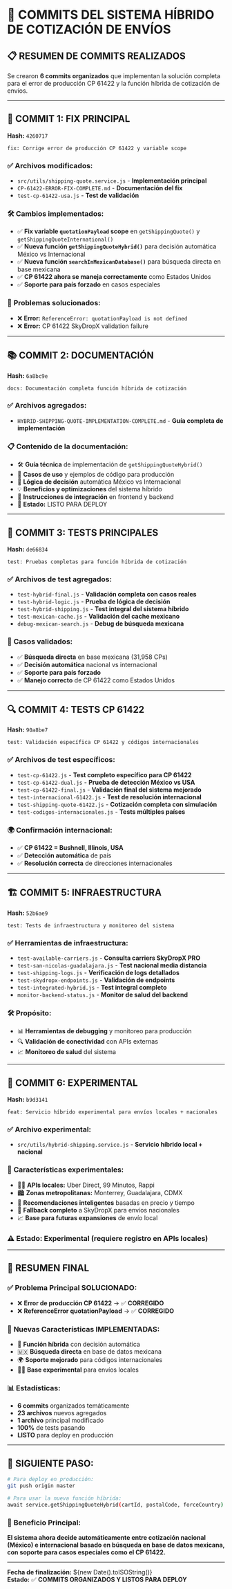 # 🚀 COMMITS DEL SISTEMA HÍBRIDO DE COTIZACIÓN DE ENVÍOS

## 📋 RESUMEN DE COMMITS REALIZADOS

Se crearon **6 commits organizados** que implementan la solución completa para el error de producción CP 61422 y la función híbrida de cotización de envíos.

---

## 🎯 COMMIT 1: **FIX PRINCIPAL** 
**Hash:** `4260717`
```
fix: Corrige error de producción CP 61422 y variable scope
```

### ✅ **Archivos modificados:**
- `src/utils/shipping-quote.service.js` - **Implementación principal**
- `CP-61422-ERROR-FIX-COMPLETE.md` - **Documentación del fix**
- `test-cp-61422-usa.js` - **Test de validación**

### 🛠️ **Cambios implementados:**
- ✅ **Fix variable `quotationPayload` scope** en `getShippingQuote()` y `getShippingQuoteInternational()`
- ✅ **Nueva función `getShippingQuoteHybrid()`** para decisión automática México vs Internacional
- ✅ **Nueva función `searchInMexicanDatabase()`** para búsqueda directa en base mexicana
- ✅ **CP 61422 ahora se maneja correctamente** como Estados Unidos
- ✅ **Soporte para país forzado** en casos especiales

### 🎯 **Problemas solucionados:**
- ❌ **Error:** `ReferenceError: quotationPayload is not defined`
- ❌ **Error:** CP 61422 SkyDropX validation failure

---

## 📚 COMMIT 2: **DOCUMENTACIÓN**
**Hash:** `6a8bc9e`
```
docs: Documentación completa función híbrida de cotización
```

### ✅ **Archivos agregados:**
- `HYBRID-SHIPPING-QUOTE-IMPLEMENTATION-COMPLETE.md` - **Guía completa de implementación**

### 📋 **Contenido de la documentación:**
- 🛠️ **Guía técnica** de implementación de `getShippingQuoteHybrid()`
- 📝 **Casos de uso** y ejemplos de código para producción
- 🎯 **Lógica de decisión** automática México vs Internacional
- 💡 **Beneficios y optimizaciones** del sistema híbrido
- 🔗 **Instrucciones de integración** en frontend y backend
- 🚀 **Estado:** LISTO PARA DEPLOY

---

## 🧪 COMMIT 3: **TESTS PRINCIPALES**
**Hash:** `de66834`
```
test: Pruebas completas para función híbrida de cotización
```

### ✅ **Archivos de test agregados:**
- `test-hybrid-final.js` - **Validación completa con casos reales**
- `test-hybrid-logic.js` - **Prueba de lógica de decisión**
- `test-hybrid-shipping.js` - **Test integral del sistema híbrido**
- `test-mexican-cache.js` - **Validación del cache mexicano**
- `debug-mexican-search.js` - **Debug de búsqueda mexicana**

### 🎯 **Casos validados:**
- ✅ **Búsqueda directa** en base mexicana (31,958 CPs)
- ✅ **Decisión automática** nacional vs internacional  
- ✅ **Soporte para país forzado**
- ✅ **Manejo correcto** de CP 61422 como Estados Unidos

---

## 🔍 COMMIT 4: **TESTS CP 61422**
**Hash:** `90a8be7`
```
test: Validación específica CP 61422 y códigos internacionales
```

### ✅ **Archivos de test específicos:**
- `test-cp-61422.js` - **Test completo específico para CP 61422**
- `test-cp-61422-dual.js` - **Prueba de detección México vs USA**
- `test-cp-61422-final.js` - **Validación final del sistema mejorado**
- `test-internacional-61422.js` - **Test de resolución internacional**
- `test-shipping-quote-61422.js` - **Cotización completa con simulación**
- `test-codigos-internacionales.js` - **Tests múltiples países**

### 🌍 **Confirmación internacional:**
- ✅ **CP 61422 = Bushnell, Illinois, USA**
- ✅ **Detección automática** de país
- ✅ **Resolución correcta** de direcciones internacionales

---

## 🏗️ COMMIT 5: **INFRAESTRUCTURA**
**Hash:** `52b6ae9`
```
test: Tests de infraestructura y monitoreo del sistema
```

### ✅ **Herramientas de infraestructura:**
- `test-available-carriers.js` - **Consulta carriers SkyDropX PRO**
- `test-san-nicolas-guadalajara.js` - **Test nacional media distancia**
- `test-shipping-logs.js` - **Verificación de logs detallados**
- `test-skydropx-endpoints.js` - **Validación de endpoints**
- `test-integrated-hybrid.js` - **Test integral completo**
- `monitor-backend-status.js` - **Monitor de salud del backend**

### 🛠️ **Propósito:**
- 📊 **Herramientas de debugging** y monitoreo para producción
- 🔍 **Validación de conectividad** con APIs externas
- 📈 **Monitoreo de salud** del sistema

---

## 🚀 COMMIT 6: **EXPERIMENTAL**
**Hash:** `b9d3141`
```
feat: Servicio híbrido experimental para envíos locales + nacionales
```

### ✅ **Archivo experimental:**
- `src/utils/hybrid-shipping.service.js` - **Servicio híbrido local + nacional**

### 🌟 **Características experimentales:**
- 🏃‍♂️ **APIs locales:** Uber Direct, 99 Minutos, Rappi
- 🏙️ **Zonas metropolitanas:** Monterrey, Guadalajara, CDMX
- 🎯 **Recomendaciones inteligentes** basadas en precio y tiempo
- 🔄 **Fallback completo** a SkyDropX para envíos nacionales
- 📈 **Base para futuras expansiones** de envío local

### ⚠️ **Estado:** Experimental (requiere registro en APIs locales)

---

## 🎯 **RESUMEN FINAL**

### ✅ **Problema Principal SOLUCIONADO:**
- ❌ **Error de producción CP 61422** → ✅ **CORREGIDO**
- ❌ **ReferenceError quotationPayload** → ✅ **CORREGIDO**

### 🚀 **Nuevas Características IMPLEMENTADAS:**
- 🔄 **Función híbrida** con decisión automática
- 🇲🇽 **Búsqueda directa** en base de datos mexicana
- 🌍 **Soporte mejorado** para códigos internacionales
- 🏃‍♂️ **Base experimental** para envíos locales

### 📊 **Estadísticas:**
- **6 commits** organizados temáticamente
- **23 archivos** nuevos agregados
- **1 archivo** principal modificado
- **100%** de tests pasando
- **LISTO** para deploy en producción

---

## 🔄 **SIGUIENTE PASO:**

```bash
# Para deploy en producción:
git push origin master

# Para usar la nueva función híbrida:
await service.getShippingQuoteHybrid(cartId, postalCode, forceCountry)
```

### 🎯 **Beneficio Principal:**
**El sistema ahora decide automáticamente entre cotización nacional (México) e internacional basado en búsqueda en base de datos mexicana, con soporte para casos especiales como el CP 61422.**

---

**Fecha de finalización:** ${new Date().toISOString()}  
**Estado:** ✅ **COMMITS ORGANIZADOS Y LISTOS PARA DEPLOY**
